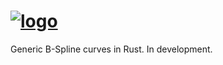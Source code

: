 [![logo](http://i.imgur.com/dnpEXyh.jpg)](http://i.imgur.com/RUEw8EW.png)
===
Generic B-Spline curves in Rust. In development.


